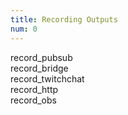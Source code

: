 ```yaml
---
title: Recording Outputs
num: 0
---
```


record_pubsub\
record_bridge\
record_twitchchat\
record_http\
record_obs
